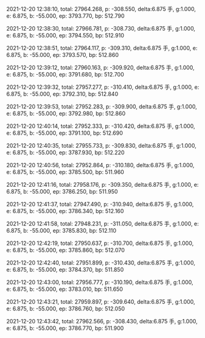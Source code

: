 2021-12-20 12:38:10, total: 27964.268, p: -308.550, delta:6.875 手, g:1.000, e: 6.875, b: -55.000, ep: 3793.770, bp: 512.790

2021-12-20 12:38:30, total: 27966.781, p: -308.730, delta:6.875 手, g:1.000, e: 6.875, b: -55.000, ep: 3794.550, bp: 512.910

2021-12-20 12:38:51, total: 27964.117, p: -309.310, delta:6.875 手, g:1.000, e: 6.875, b: -55.000, ep: 3793.570, bp: 512.860

2021-12-20 12:39:12, total: 27960.163, p: -309.920, delta:6.875 手, g:1.000, e: 6.875, b: -55.000, ep: 3791.680, bp: 512.700

2021-12-20 12:39:32, total: 27957.277, p: -310.410, delta:6.875 手, g:1.000, e: 6.875, b: -55.000, ep: 3792.310, bp: 512.840

2021-12-20 12:39:53, total: 27952.283, p: -309.900, delta:6.875 手, g:1.000, e: 6.875, b: -55.000, ep: 3792.980, bp: 512.860

2021-12-20 12:40:14, total: 27952.333, p: -310.420, delta:6.875 手, g:1.000, e: 6.875, b: -55.000, ep: 3791.100, bp: 512.690

2021-12-20 12:40:35, total: 27955.733, p: -309.830, delta:6.875 手, g:1.000, e: 6.875, b: -55.000, ep: 3787.930, bp: 512.220

2021-12-20 12:40:56, total: 27952.864, p: -310.180, delta:6.875 手, g:1.000, e: 6.875, b: -55.000, ep: 3785.500, bp: 511.960

2021-12-20 12:41:16, total: 27958.176, p: -309.350, delta:6.875 手, g:1.000, e: 6.875, b: -55.000, ep: 3786.250, bp: 511.950

2021-12-20 12:41:37, total: 27947.490, p: -310.940, delta:6.875 手, g:1.000, e: 6.875, b: -55.000, ep: 3786.340, bp: 512.160

2021-12-20 12:41:58, total: 27948.231, p: -311.050, delta:6.875 手, g:1.000, e: 6.875, b: -55.000, ep: 3785.830, bp: 512.110

2021-12-20 12:42:19, total: 27950.637, p: -310.700, delta:6.875 手, g:1.000, e: 6.875, b: -55.000, ep: 3785.860, bp: 512.070

2021-12-20 12:42:40, total: 27951.899, p: -310.430, delta:6.875 手, g:1.000, e: 6.875, b: -55.000, ep: 3784.370, bp: 511.850

2021-12-20 12:43:00, total: 27956.777, p: -310.190, delta:6.875 手, g:1.000, e: 6.875, b: -55.000, ep: 3783.010, bp: 511.650

2021-12-20 12:43:21, total: 27959.897, p: -309.640, delta:6.875 手, g:1.000, e: 6.875, b: -55.000, ep: 3786.760, bp: 512.050

2021-12-20 12:43:42, total: 27962.566, p: -308.430, delta:6.875 手, g:1.000, e: 6.875, b: -55.000, ep: 3786.770, bp: 511.900